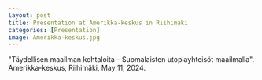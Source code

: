 ```yaml
---
layout: post
title: Presentation at Amerikka-keskus in Riihimäki
categories: [Presentation]
image: Amerikka-keskus.jpg
---
```

"Täydellisen maailman kohtaloita – Suomalaisten utopiayhteisöt maailmalla". Amerikka-keskus, Riihimäki, May 11, 2024.
